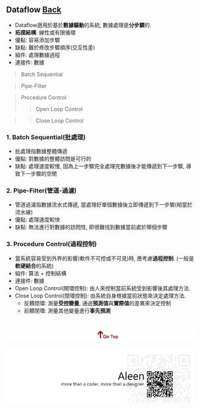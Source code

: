 ## Dataflow	[Back](./../Style.md)
- Dataflow適用於基於**數據驅動**的系統, 數據處理是**分步驟**的.
- **拓撲結構**: 線性或有限循環
- 優點: 容易添加步驟
- 缺點: 難於修改步驟順序(交互性差)
- 組件: 處理數據過程
- 連接件: 數據

> Batch Sequential

> Pipe-Filter

> Procedure Control
>> Open Loop Control

>> Close Loop Control

### 1. Batch Sequential(批處理)
- 批處理指數據整體傳遞
- 優點: 對數據的整體訪問是可行的
- 缺點: 處理速度較慢, 因為上一步驟完全處理完數據後才能傳遞到下一步驟, 導致下一步驟的空閒

### 2. Pipe-Filter(管道-過濾)
- 管道過濾指數據流水式傳遞, 當處理好單個數據後立即傳遞到下一步驟(相當於流水線)
- 優點: 處理速度較快
- 缺點: 無法進行對數據的訪問性, 即很難找到數據當前處於哪個步驟

### 3. Procedure Control(過程控制)
- 當系統容易受到外界的影響(軟件不可控或不可見)時, 應考慮**過程控制**. (一般是**軟硬結合**的系統)
- 組件: 算法 + 控制結構
- 連接件: 數據
- Open Loop Control(開環控制): 由人來控制當前系統受到影響後其處理方法.
- Close Loop Control(閉環控制): 由系統自身根據當前狀態來決定處理方法.
	- 反饋閉環: 測量**受控變量**, 通過**預測值**與**實際值**的差異來決定控制
	- 前饋閉環: 測量其他變量進行**事先預測**

 

<a href="#" style="left:200px;"><img src="./../../../pic/gotop.png"></a>
=====
<a href="http://aleen42.github.io/" target="_blank" ><img src="./../../../pic/tail.gif"></a>
